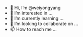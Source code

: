 - 👋 Hi, I’m @weiyongyang
- 👀 I’m interested in ...
- 🌱 I’m currently learning ...
- 💞️ I’m looking to collaborate on ...
- 📫 How to reach me ...

<!---
weiyongyang/weiyongyang is a ✨ special ✨ repository because its `README.md` (this file) appears on your GitHub profile.
You can click the Preview link to take a look at your changes.
--->
